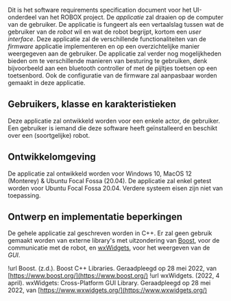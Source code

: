 
Dit is het software requirements specification document voor het UI-onderdeel van het ROBOX project. De *applicatie* zal draaien op de computer van de gebruiker. De applicatie is fungeert als een vertaalslag tussen wat de gebruiker van de *robot* wil en wat de robot begrijpt, kortom een *user interface*. Deze applicatie zal de verschillende functionaliteiten van de *firmware* applicatie implementeren en op een overzichtelijke manier weergegeven aan de gebruiker. De applicatie zal verder nog mogelijkheden bieden om te verschillende manieren van besturing te gebruiken, denk bijvoorbeeld aan een bluetooth controller of met de pijltjes toetsen op een toetsenbord. Ook de configuratie van de firmware zal aanpasbaar worden gemaakt in deze applicatie.

## Gebruikers, klasse en karakteristieken

Deze applicatie zal ontwikkeld worden voor een enkele actor, de gebruiker. Een gebruiker is iemand die deze software heeft geïnstalleerd en beschikt over een (soortgelijke) robot.

## Ontwikkelomgeving

De applicatie zal ontwikkeld worden voor Windows 10, MacOS 12 (Monterey) & Ubuntu Focal Fossa (20.04). De applicatie zal enkel getest worden voor Ubuntu Focal Fossa 20.04. Verdere systeem eisen zijn niet van toepassing.

## Ontwerp en implementatie beperkingen

De gehele applicatie zal geschreven worden in C++. Er zal geen gebruik gemaakt worden van externe library's met uitzondering van [Boost](https://www.boost.org/), voor de communicatie met de robot, en [wxWidgets](https://www.wxwidgets.org/), voor het weergeven van de *GUI*.


!url Boost. (z.d.). Boost C++ Libraries. Geraadpleegd op 28 mei 2022, van [https://www.boost.org/](https://www.boost.org/)
!url wxWidgets. (2022, 4 april). wxWidgets: Cross-Platform GUI Library. Geraadpleegd op 28 mei 2022, van [https://www.wxwidgets.org/](https://www.wxwidgets.org/)
